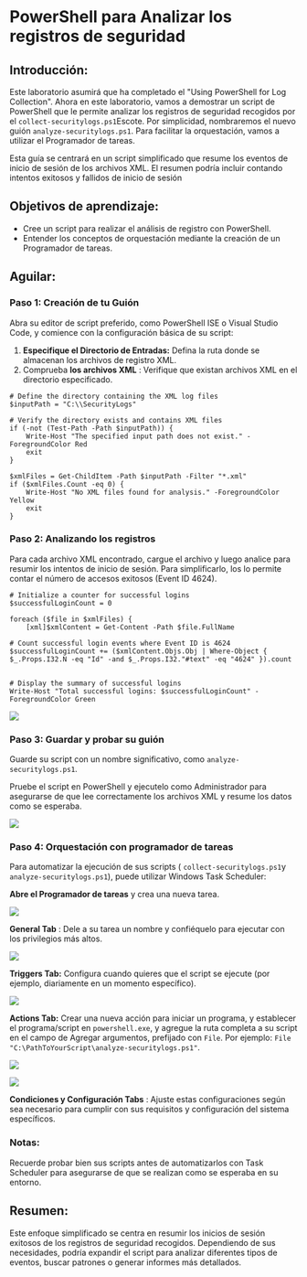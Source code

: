 # PowerShell para Analizar los registros de seguridad

## **Introducción:**

Este laboratorio asumirá que ha completado el "Using PowerShell for Log Collection". Ahora en este laboratorio, vamos a demostrar un script de PowerShell que le permite analizar los registros de seguridad recogidos por el `collect-securitylogs.ps1`Escote. Por simplicidad, nombraremos el nuevo guión `analyze-securitylogs.ps1`. Para facilitar la orquestación, vamos a utilizar el Programador de tareas.

Esta guía se centrará en un script simplificado que resume los eventos de inicio de sesión de los archivos XML. El resumen podría incluir contando intentos exitosos y fallidos de inicio de sesión

## **Objetivos de aprendizaje:**

- Cree un script para realizar el análisis de registro con PowerShell.
- Entender los conceptos de orquestación mediante la creación de un Programador de tareas.

## **Aguilar:**

### Paso 1: Creación de tu Guión

Abra su editor de script preferido, como PowerShell ISE o Visual Studio Code, y comience con la configuración básica de su script:

1. **Especifique el Directorio de Entradas:** Defina la ruta donde se almacenan los archivos de registro XML.
2. Comprueba **los archivos XML** : Verifique que existan archivos XML en el directorio especificado.

```plaintext
# Define the directory containing the XML log files
$inputPath = "C:\\SecurityLogs"

# Verify the directory exists and contains XML files
if (-not (Test-Path -Path $inputPath)) {
    Write-Host "The specified input path does not exist." -ForegroundColor Red
    exit
}

$xmlFiles = Get-ChildItem -Path $inputPath -Filter "*.xml"
if ($xmlFiles.Count -eq 0) {
    Write-Host "No XML files found for analysis." -ForegroundColor Yellow
    exit
}

```

### Paso 2: Analizando los registros

Para cada archivo XML encontrado, cargue el archivo y luego analice para resumir los intentos de inicio de sesión. Para simplificarlo, los lo permite contar el número de accesos exitosos (Event ID 4624).

```plaintext
# Initialize a counter for successful logins
$successfulLoginCount = 0

foreach ($file in $xmlFiles) {
    [xml]$xmlContent = Get-Content -Path $file.FullName

# Count successful login events where Event ID is 4624
$successfulLoginCount += ($xmlContent.Objs.Obj | Where-Object { $_.Props.I32.N -eq "Id" -and $_.Props.I32."#text" -eq "4624" }).count


# Display the summary of successful logins
Write-Host "Total successful logins: $successfulLoginCount" -ForegroundColor Green

```

![](https://i.imgur.com/jbYRcZX.png)

### Paso 3: Guardar y probar su guión

Guarde su script con un nombre significativo, como `analyze-securitylogs.ps1`.

Pruebe el script en PowerShell y ejecutelo como Administrador para asegurarse de que lee correctamente los archivos XML y resume los datos como se esperaba.

![](https://i.imgur.com/thh5QNZ.png)

### Paso 4: Orquestación con programador de tareas

Para automatizar la ejecución de sus scripts ( `collect-securitylogs.ps1`y `analyze-securitylogs.ps1`), puede utilizar Windows Task Scheduler:

**Abre el Programador de tareas** y crea una nueva tarea.

![](https://i.imgur.com/Qt5lFRz.png)

**General Tab** : Dele a su tarea un nombre y confiéquelo para ejecutar con los privilegios más altos.

![](https://i.imgur.com/sbZ9nSM.png)

**Triggers Tab:** Configura cuando quieres que el script se ejecute (por ejemplo, diariamente en un momento específico).

![](https://i.imgur.com/IHyu0e4.png)

**Actions Tab:** Crear una nueva acción para iniciar un programa, y establecer el programa/script en `powershell.exe`, y agregue la ruta completa a su script en el campo de Agregar argumentos, prefijado con `File`. Por ejemplo: `File "C:\PathToYourScript\analyze-securitylogs.ps1"`.

![](https://i.imgur.com/T07E7yu.png)

![](https://i.imgur.com/RqVoDjN.png)

**Condiciones y Configuración Tabs** : Ajuste estas configuraciones según sea necesario para cumplir con sus requisitos y configuración del sistema específicos.

### Notas:

Recuerde probar bien sus scripts antes de automatizarlos con Task Scheduler para asegurarse de que se realizan como se esperaba en su entorno.

## **Resumen:**

Este enfoque simplificado se centra en resumir los inicios de sesión exitosos de los registros de seguridad recogidos. Dependiendo de sus necesidades, podría expandir el script para analizar diferentes tipos de eventos, buscar patrones o generar informes más detallados.